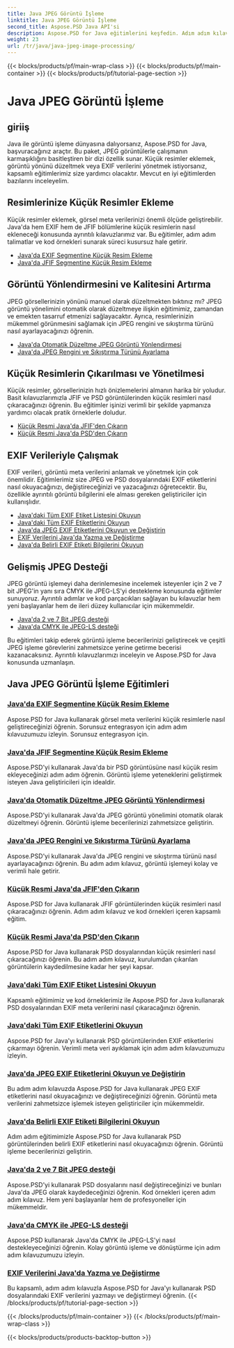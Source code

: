 ```yaml
---
title: Java JPEG Görüntü İşleme
linktitle: Java JPEG Görüntü İşleme
second_title: Aspose.PSD Java API'si
description: Aspose.PSD for Java eğitimlerini keşfedin. Adım adım kılavuzlar ve kod örnekleriyle EXIF, JFIF, JPEG işlemeyi ve daha fazlasını yönetmeyi öğrenin.
weight: 23
url: /tr/java/java-jpeg-image-processing/
---
```


{{< blocks/products/pf/main-wrap-class >}}
{{< blocks/products/pf/main-container >}}
{{< blocks/products/pf/tutorial-page-section >}}

# Java JPEG Görüntü İşleme


## giriiş

Java ile görüntü işleme dünyasına dalıyorsanız, Aspose.PSD for Java, başvuracağınız araçtır. Bu paket, JPEG görüntülerle çalışmanın karmaşıklığını basitleştiren bir dizi özellik sunar. Küçük resimler eklemek, görüntü yönünü düzeltmek veya EXIF verilerini yönetmek istiyorsanız, kapsamlı eğitimlerimiz size yardımcı olacaktır. Mevcut en iyi eğitimlerden bazılarını inceleyelim.

## Resimlerinize Küçük Resimler Ekleme

Küçük resimler eklemek, görsel meta verilerinizi önemli ölçüde geliştirebilir. Java'da hem EXIF hem de JFIF bölümlerine küçük resimlerin nasıl ekleneceği konusunda ayrıntılı kılavuzlarımız var. Bu eğitimler, adım adım talimatlar ve kod örnekleri sunarak süreci kusursuz hale getirir.

- [Java'da EXIF Segmentine Küçük Resim Ekleme](./add-thumbnail-to-exif-segment-java/)
- [Java'da JFIF Segmentine Küçük Resim Ekleme](./add-thumbnail-to-jfif-segment-java/)

## Görüntü Yönlendirmesini ve Kalitesini Artırma

JPEG görsellerinizin yönünü manuel olarak düzeltmekten bıktınız mı? JPEG görüntü yönelimini otomatik olarak düzeltmeye ilişkin eğitimimiz, zamandan ve emekten tasarruf etmenizi sağlayacaktır. Ayrıca, resimlerinizin mükemmel görünmesini sağlamak için JPEG rengini ve sıkıştırma türünü nasıl ayarlayacağınızı öğrenin.

- [Java'da Otomatik Düzeltme JPEG Görüntü Yönlendirmesi](./auto-correct-jpeg-image-orientation-java/)
- [Java'da JPEG Rengini ve Sıkıştırma Türünü Ayarlama](./set-jpeg-color-compression-type-java/)

## Küçük Resimlerin Çıkarılması ve Yönetilmesi

Küçük resimler, görsellerinizin hızlı önizlemelerini almanın harika bir yoludur. Basit kılavuzlarımızla JFIF ve PSD görüntülerinden küçük resimleri nasıl çıkaracağınızı öğrenin. Bu eğitimler işinizi verimli bir şekilde yapmanıza yardımcı olacak pratik örneklerle doludur.

- [Küçük Resmi Java'da JFIF'den Çıkarın](./extract-thumbnail-from-jfif-java/)
- [Küçük Resmi Java'da PSD'den Çıkarın](./extract-thumbnail-from-psd-java/)

## EXIF Verileriyle Çalışmak

EXIF verileri, görüntü meta verilerini anlamak ve yönetmek için çok önemlidir. Eğitimlerimiz size JPEG ve PSD dosyalarındaki EXIF etiketlerini nasıl okuyacağınızı, değiştireceğinizi ve yazacağınızı öğretecektir. Bu, özellikle ayrıntılı görüntü bilgilerini ele alması gereken geliştiriciler için kullanışlıdır.

- [Java'daki Tüm EXIF Etiket Listesini Okuyun](./read-all-exif-tag-list-java/)
- [Java'daki Tüm EXIF Etiketlerini Okuyun](./read-all-exif-tags-java/)
- [Java'da JPEG EXIF Etiketlerini Okuyun ve Değiştirin](./read-modify-jpeg-exif-tags-java/)
- [EXIF Verilerini Java'da Yazma ve Değiştirme](./write-modify-exif-data-java/)
- [Java'da Belirli EXIF Etiketi Bilgilerini Okuyun](./read-specific-exif-tags-info-java/)

## Gelişmiş JPEG Desteği

JPEG görüntü işlemeyi daha derinlemesine incelemek isteyenler için 2 ve 7 bit JPEG'in yanı sıra CMYK ile JPEG-LS'yi destekleme konusunda eğitimler sunuyoruz. Ayrıntılı adımlar ve kod parçacıkları sağlayan bu kılavuzlar hem yeni başlayanlar hem de ileri düzey kullanıcılar için mükemmeldir.

- [Java'da 2 ve 7 Bit JPEG desteği](./support-2-7-bits-jpeg-java/)
- [Java'da CMYK ile JPEG-LS desteği](./support-jpeg-ls-cmyk-java/)

Bu eğitimleri takip ederek görüntü işleme becerilerinizi geliştirecek ve çeşitli JPEG işleme görevlerini zahmetsizce yerine getirme becerisi kazanacaksınız. Ayrıntılı kılavuzlarımızı inceleyin ve Aspose.PSD for Java konusunda uzmanlaşın.
## Java JPEG Görüntü İşleme Eğitimleri
### [Java'da EXIF Segmentine Küçük Resim Ekleme](./add-thumbnail-to-exif-segment-java/)
Aspose.PSD for Java kullanarak görsel meta verilerini küçük resimlerle nasıl geliştireceğinizi öğrenin. Sorunsuz entegrasyon için adım adım kılavuzumuzu izleyin. Sorunsuz entegrasyon için.
### [Java'da JFIF Segmentine Küçük Resim Ekleme](./add-thumbnail-to-jfif-segment-java/)
Aspose.PSD'yi kullanarak Java'da bir PSD görüntüsüne nasıl küçük resim ekleyeceğinizi adım adım öğrenin. Görüntü işleme yeteneklerini geliştirmek isteyen Java geliştiricileri için idealdir.
### [Java'da Otomatik Düzeltme JPEG Görüntü Yönlendirmesi](./auto-correct-jpeg-image-orientation-java/)
Aspose.PSD'yi kullanarak Java'da JPEG görüntü yönelimini otomatik olarak düzeltmeyi öğrenin. Görüntü işleme becerilerinizi zahmetsizce geliştirin.
### [Java'da JPEG Rengini ve Sıkıştırma Türünü Ayarlama](./set-jpeg-color-compression-type-java/)
Aspose.PSD'yi kullanarak Java'da JPEG rengini ve sıkıştırma türünü nasıl ayarlayacağınızı öğrenin. Bu adım adım kılavuz, görüntü işlemeyi kolay ve verimli hale getirir.
### [Küçük Resmi Java'da JFIF'den Çıkarın](./extract-thumbnail-from-jfif-java/)
Aspose.PSD for Java kullanarak JFIF görüntülerinden küçük resimleri nasıl çıkaracağınızı öğrenin. Adım adım kılavuz ve kod örnekleri içeren kapsamlı eğitim.
### [Küçük Resmi Java'da PSD'den Çıkarın](./extract-thumbnail-from-psd-java/)
Aspose.PSD for Java kullanarak PSD dosyalarından küçük resimleri nasıl çıkaracağınızı öğrenin. Bu adım adım kılavuz, kurulumdan çıkarılan görüntülerin kaydedilmesine kadar her şeyi kapsar.
### [Java'daki Tüm EXIF Etiket Listesini Okuyun](./read-all-exif-tag-list-java/)
Kapsamlı eğitimimiz ve kod örneklerimiz ile Aspose.PSD for Java kullanarak PSD dosyalarından EXIF meta verilerini nasıl çıkaracağınızı öğrenin.
### [Java'daki Tüm EXIF Etiketlerini Okuyun](./read-all-exif-tags-java/)
Aspose.PSD for Java'yı kullanarak PSD görüntülerinden EXIF etiketlerini çıkarmayı öğrenin. Verimli meta veri ayıklamak için adım adım kılavuzumuzu izleyin.
### [Java'da JPEG EXIF Etiketlerini Okuyun ve Değiştirin](./read-modify-jpeg-exif-tags-java/)
Bu adım adım kılavuzda Aspose.PSD for Java kullanarak JPEG EXIF etiketlerini nasıl okuyacağınızı ve değiştireceğinizi öğrenin. Görüntü meta verilerini zahmetsizce işlemek isteyen geliştiriciler için mükemmeldir.
### [Java'da Belirli EXIF Etiketi Bilgilerini Okuyun](./read-specific-exif-tags-info-java/)
Adım adım eğitimimizle Aspose.PSD for Java kullanarak PSD görüntülerinden belirli EXIF etiketlerini nasıl okuyacağınızı öğrenin. Görüntü işleme becerilerinizi geliştirin.
### [Java'da 2 ve 7 Bit JPEG desteği](./support-2-7-bits-jpeg-java/)
Aspose.PSD'yi kullanarak PSD dosyalarını nasıl değiştireceğinizi ve bunları Java'da JPEG olarak kaydedeceğinizi öğrenin. Kod örnekleri içeren adım adım kılavuz. Hem yeni başlayanlar hem de profesyoneller için mükemmeldir.
### [Java'da CMYK ile JPEG-LS desteği](./support-jpeg-ls-cmyk-java/)
Aspose.PSD kullanarak Java'da CMYK ile JPEG-LS'yi nasıl destekleyeceğinizi öğrenin. Kolay görüntü işleme ve dönüştürme için adım adım kılavuzumuzu izleyin.
### [EXIF Verilerini Java'da Yazma ve Değiştirme](./write-modify-exif-data-java/)
Bu kapsamlı, adım adım kılavuzla Aspose.PSD for Java'yı kullanarak PSD dosyalarındaki EXIF verilerini yazmayı ve değiştirmeyi öğrenin.
{{< /blocks/products/pf/tutorial-page-section >}}

{{< /blocks/products/pf/main-container >}}
{{< /blocks/products/pf/main-wrap-class >}}

{{< blocks/products/products-backtop-button >}}
